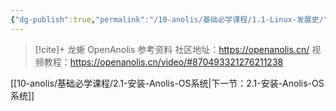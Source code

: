 ```yaml
---
{"dg-publish":true,"permalink":"/10-anolis/基础必学课程/1.1-Linux-发展史/","dgPassFrontmatter":true}
---
```



> [!cite]+ 龙蜥 OpenAnolis 参考资料
> 社区地址：https://openanolis.cn/
> 视频教程：https://openanolis.cn/video/#870493321276211238




[[10-anolis/基础必学课程/2.1-安装-Anolis-OS系统\|下一节：2.1-安装-Anolis-OS系统]]